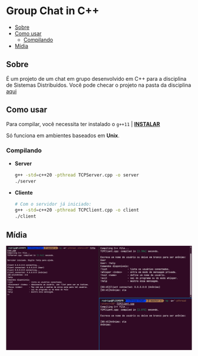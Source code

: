 # Group Chat in C++

<!-- toc -->

- [Sobre](#sobre)
- [Como usar](#como-usar)
  - [Compilando](#compilando)
- [Mídia](#mídia)

<!-- toc -->

## Sobre

É um projeto de um chat em grupo desenvolvido em C++ para a disciplina de Sistemas Distribuídos.
Você pode checar o projeto na pasta da disciplina [aqui](https://github.com/Rodriggrr/UFC/tree/main/2023.2/sd/lista_1)

## Como usar

Para compilar, você necessita ter instalado o `g++11` |  **[INSTALAR](https://github.com/senapk/fupisfun/blob/master/wiki/configure_cpp.md#configurando-o-compilador-gcc-g)**

Só funciona em ambientes baseados em **Unix**.

### Compilando

- **Server**

    ```bash
    g++ -std=c++20 -pthread TCPServer.cpp -o server
    ./server
    ```

- **Cliente**

    ```bash
    # Com o servidor já iniciado:
    g++ -std=c++20 -pthread TCPClient.cpp -o client
    ./client
    ```

## Mídia

![Server](include/midi/screenshot.png)
